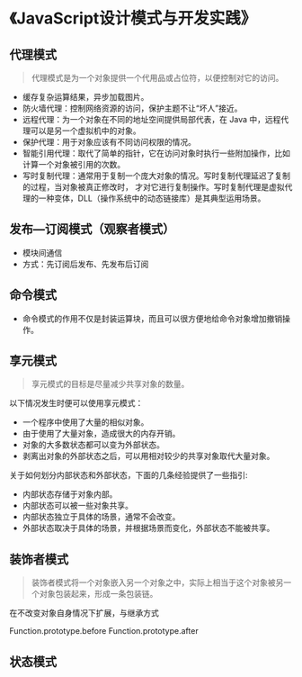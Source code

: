 # 《JavaScript设计模式与开发实践》

## 代理模式

> 代理模式是为一个对象提供一个代用品或占位符，以便控制对它的访问。

- 缓存复杂运算结果，异步加载图片。
- 防火墙代理：控制网络资源的访问，保护主题不让“坏人”接近。
- 远程代理：为一个对象在不同的地址空间提供局部代表，在 Java 中，远程代理可以是另一个虚拟机中的对象。
- 保护代理：用于对象应该有不同访问权限的情况。
- 智能引用代理：取代了简单的指针，它在访问对象时执行一些附加操作，比如计算一个对象被引用的次数。
- 写时复制代理：通常用于复制一个庞大对象的情况。写时复制代理延迟了复制的过程，当对象被真正修改时，
  才对它进行复制操作。写时复制代理是虚拟代理的一种变体，DLL（操作系统中的动态链接库）是其典型运用场景。

## 发布—订阅模式（观察者模式）

- 模块间通信
- 方式：先订阅后发布、先发布后订阅

## 命令模式

- 命令模式的作用不仅是封装运算块，而且可以很方便地给命令对象增加撤销操作。


## 享元模式

> 享元模式的目标是尽量减少共享对象的数量。

以下情况发生时便可以使用享元模式：
  - 一个程序中使用了大量的相似对象。
  - 由于使用了大量对象，造成很大的内存开销。
  - 对象的大多数状态都可以变为外部状态。
  - 剥离出对象的外部状态之后，可以用相对较少的共享对象取代大量对象。

关于如何划分内部状态和外部状态，下面的几条经验提供了一些指引:
  - 内部状态存储于对象内部。
  - 内部状态可以被一些对象共享。 
  - 内部状态独立于具体的场景，通常不会改变。
  - 外部状态取决于具体的场景，并根据场景而变化，外部状态不能被共享。

## 装饰者模式

> 装饰者模式将一个对象嵌入另一个对象之中，实际上相当于这个对象被另一个对象包装起来，形成一条包装链。

在不改变对象自身情况下扩展，与继承方式

Function.prototype.before
Function.prototype.after

## 状态模式